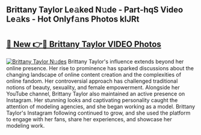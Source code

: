## Brittany Taylor Le𝚊ked N𝚞de - Part-hqS Video Le𝚊ks - Hot Onlyf𝚊ns Photos klJRt

# <h2><a href="http://ab5357.deff.icu/?id=Brittany+Taylor">🔗 New 👉🔴 Brittany Taylor VIDEO Photos</a></h2>

[![Brittany Taylor N𝚞des](https://i.imgur.com/rIISA9y.gif)](http://ab5357.deff.icu/?id=Brittany+Taylor)
Brittany Taylor's influence extends beyond her online presence. Her rise to prominence has sparked discussions about the changing landscape of online content creation and the complexities of online fandom. Her controversial approach has challenged traditional notions of beauty, sexuality, and female empowerment. Alongside her YouTube channel, Brittany Taylor also maintained an active presence on Instagram. Her stunning looks and captivating personality caught the attention of modeling agencies, and she began working as a model. Brittany Taylor's Instagram following continued to grow, and she used the platform to engage with her fans, share her experiences, and showcase her modeling work.
